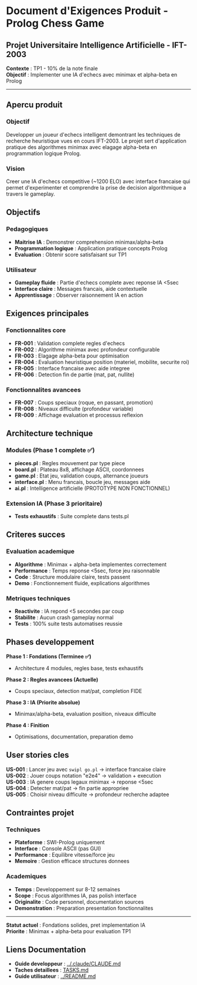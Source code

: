 # Document d'Exigences Produit - Prolog Chess Game
## Projet Universitaire Intelligence Artificielle - IFT-2003

**Contexte** : TP1 - 10% de la note finale  
**Objectif** : Implementer une IA d'echecs avec minimax et alpha-beta en Prolog

---

## Apercu produit

### Objectif
Developper un joueur d'echecs intelligent demontrant les techniques de recherche heuristique vues en cours IFT-2003. Le projet sert d'application pratique des algorithmes minimax avec elagage alpha-beta en programmation logique Prolog.

### Vision
Creer une IA d'echecs competitive (~1200 ELO) avec interface francaise qui permet d'experimenter et comprendre la prise de decision algorithmique a travers le gameplay.

## Objectifs

### Pedagogiques
- **Maitrise IA** : Demonstrer comprehension minimax/alpha-beta
- **Programmation logique** : Application pratique concepts Prolog
- **Evaluation** : Obtenir score satisfaisant sur TP1

### Utilisateur
- **Gameplay fluide** : Partie d'echecs complete avec reponse IA <5sec
- **Interface claire** : Messages francais, aide contextuelle
- **Apprentissage** : Observer raisonnement IA en action

## Exigences principales

### Fonctionnalites core
- **FR-001** : Validation complete regles d'echecs
- **FR-002** : Algorithme minimax avec profondeur configurable  
- **FR-003** : Elagage alpha-beta pour optimisation
- **FR-004** : Evaluation heuristique position (materiel, mobilite, securite roi)
- **FR-005** : Interface francaise avec aide integree
- **FR-006** : Detection fin de partie (mat, pat, nullite)

### Fonctionnalites avancees
- **FR-007** : Coups speciaux (roque, en passant, promotion)
- **FR-008** : Niveaux difficulte (profondeur variable)
- **FR-009** : Affichage evaluation et processus reflexion

## Architecture technique

### Modules (Phase 1 complete ✅)
- **pieces.pl** : Regles mouvement par type piece
- **board.pl** : Plateau 8x8, affichage ASCII, coordonnees
- **game.pl** : Etat jeu, validation coups, alternance joueurs  
- **interface.pl** : Menu francais, boucle jeu, messages aide
- **ai.pl** : Intelligence artificielle (PROTOTYPE NON FONCTIONNEL)

### Extension IA (Phase 3 prioritaire)
- **Tests exhaustifs** : Suite complete dans tests.pl

## Criteres succes

### Evaluation academique
- **Algorithme** : Minimax + alpha-beta implementes correctement
- **Performance** : Temps reponse <5sec, force jeu raisonnable
- **Code** : Structure modulaire claire, tests passent
- **Demo** : Fonctionnement fluide, explications algorithmes

### Metriques techniques
- **Reactivite** : IA repond <5 secondes par coup
- **Stabilite** : Aucun crash gameplay normal
- **Tests** : 100% suite tests automatises reussie

## Phases developpement

**Phase 1 : Fondations (Terminee ✅)**
- Architecture 4 modules, regles base, tests exhaustifs

**Phase 2 : Regles avancees (Actuelle)**  
- Coups speciaux, detection mat/pat, completion FIDE

**Phase 3 : IA (Priorite absolue)**
- Minimax/alpha-beta, evaluation position, niveaux difficulte

**Phase 4 : Finition**
- Optimisations, documentation, preparation demo

## User stories cles

**US-001** : Lancer jeu avec `swipl go.pl` → interface francaise claire  
**US-002** : Jouer coups notation "e2e4" → validation + execution  
**US-003** : IA genere coups legaux minimax → reponse <5sec  
**US-004** : Detecter mat/pat → fin partie appropriee  
**US-005** : Choisir niveau difficulte → profondeur recherche adaptee

## Contraintes projet

### Techniques
- **Plateforme** : SWI-Prolog uniquement
- **Interface** : Console ASCII (pas GUI)
- **Performance** : Equilibre vitesse/force jeu
- **Memoire** : Gestion efficace structures donnees

### Academiques  
- **Temps** : Developpement sur 8-12 semaines
- **Scope** : Focus algorithmes IA, pas polish interface
- **Originalite** : Code personnel, documentation sources
- **Demonstration** : Preparation presentation fonctionnalites

---

**Statut actuel** : Fondations solides, pret implementation IA  
**Priorite** : Minimax + alpha-beta pour evaluation TP1

## Liens Documentation
- **Guide developpeur** : [../.claude/CLAUDE.md](../.claude/CLAUDE.md)
- **Taches detaillees** : [TASKS.md](TASKS.md)
- **Guide utilisateur** : [../README.md](../README.md)